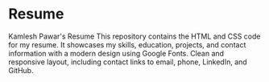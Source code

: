 # Resume
Kamlesh Pawar's Resume
This repository contains the HTML and CSS code for my resume. It showcases my skills, education, projects, and contact information with a modern design using Google Fonts. Clean and responsive layout, including contact links to email, phone, LinkedIn, and GitHub.
